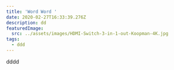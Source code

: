 ```yaml
---
title: 'Word Word '
date: 2020-02-27T16:33:39.276Z
description: dd
featuredImage:
  src: ../assets/images/HDMI-Switch-3-in-1-out-Koopman-4K.jpg
tags:
  - ddd
---
```

dddd
